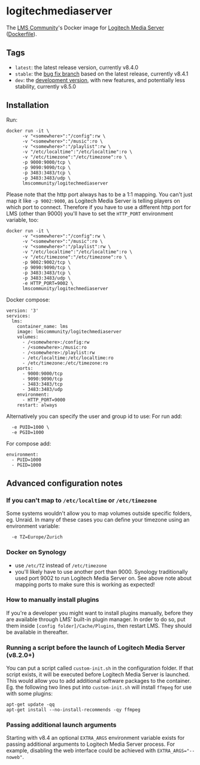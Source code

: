 # logitechmediaserver

The [LMS Community](https://github.com/LMS-Community)'s Docker image for [Logitech Media Server](https://github.com/Logitech/slimserver/) ([Dockerfile](https://github.com/Logitech/slimserver-platforms/tree/HEAD/Docker)).

## Tags
* `latest`: the latest release version, currently v8.4.0
* `stable`: the [bug fix branch](https://github.com/Logitech/slimserver/tree/public/8.4) based on the latest release, currently v8.4.1
* `dev`: the [development version](https://github.com/Logitech/slimserver/), with new features, and potentially less stability, currently v8.5.0

## Installation

Run:

```
docker run -it \
      -v "<somewhere>":"/config":rw \
      -v "<somewhere>":"/music":ro \
      -v "<somewhere>":"/playlist":rw \
      -v "/etc/localtime":"/etc/localtime":ro \
      -v "/etc/timezone":"/etc/timezone":ro \
      -p 9000:9000/tcp \
      -p 9090:9090/tcp \
      -p 3483:3483/tcp \
      -p 3483:3483/udp \
      lmscommunity/logitechmediaserver
```

Please note that the http port always has to be a 1:1 mapping. You can't just map it like `-p 9002:9000`, as Logitech Media Server is telling players on which port to connect. Therefore if you have to use a different http port for LMS (other than 9000) you'll have to set the `HTTP_PORT` environment variable, too:

```
docker run -it \
      -v "<somewhere>":"/config":rw \
      -v "<somewhere>":"/music":ro \
      -v "<somewhere>":"/playlist":rw \
      -v "/etc/localtime":"/etc/localtime":ro \
      -v "/etc/timezone":"/etc/timezone":ro \
      -p 9002:9002/tcp \
      -p 9090:9090/tcp \
      -p 3483:3483/tcp \
      -p 3483:3483/udp \
      -e HTTP_PORT=9002 \
      lmscommunity/logitechmediaserver
```

Docker compose:
```
version: '3'
services:
  lms:
    container_name: lms
    image: lmscommunity/logitechmediaserver
    volumes:
      - /<somewhere>:/config:rw
      - /<somewhere>:/music:ro
      - /<somewhere>:/playlist:rw
      - /etc/localtime:/etc/localtime:ro
      - /etc/timezone:/etc/timezone:ro
    ports:
      - 9000:9000/tcp
      - 9090:9090/tcp
      - 3483:3483/tcp
      - 3483:3483/udp
    environment:
      - HTTP_PORT=9000
    restart: always
```

Alternatively you can specify the user and group id to use:
For run add:
```
  -e PUID=1000 \
  -e PGID=1000
```
For compose add:
```
environment:
  - PUID=1000
  - PGID=1000
```

## Advanced configuration notes


### If you can't map to `/etc/localtime` or `/etc/timezone`

Some systems wouldn't allow you to map volumes outside specific folders, eg. Unraid. In many of these cases you can define your timezone using an environment variable:

```
  -e TZ=Europe/Zurich
```

### Docker on Synology
* use `/etc/TZ` instead of `/etc/timezone`
* you'll likely have to use another port than 9000. Synology traditionally used port 9002 to run Logitech Media Server on. See above note about mapping ports to make sure this is working as expected!

### How to manually install plugins
If you're a developer you might want to install plugins manually, before they are available through LMS' built-in plugin manager. In order to do so, put them inside `[config folder]/Cache/Plugins`, then restart LMS. They should be available in thereafter.

### Running a script before the launch of Logitech Media Server (v8.2.0+)
You can put a script called `custom-init.sh` in the configuration folder. If that script exists, it will be executed before Logitech Media Server is launched. This would allow you to add additional software packages to the container. Eg. the following two lines put into `custom-init.sh` will install `ffmpeg` for use with some plugins:
```
apt-get update -qq
apt-get install --no-install-recommends -qy ffmpeg
```

### Passing additional launch arguments
Starting with v8.4 an optional `EXTRA_ARGS` environment variable exists for passing additional arguments to Logitech Media Server process. For example, disabling the web interface could be achieved with `EXTRA_ARGS="--noweb"`.
